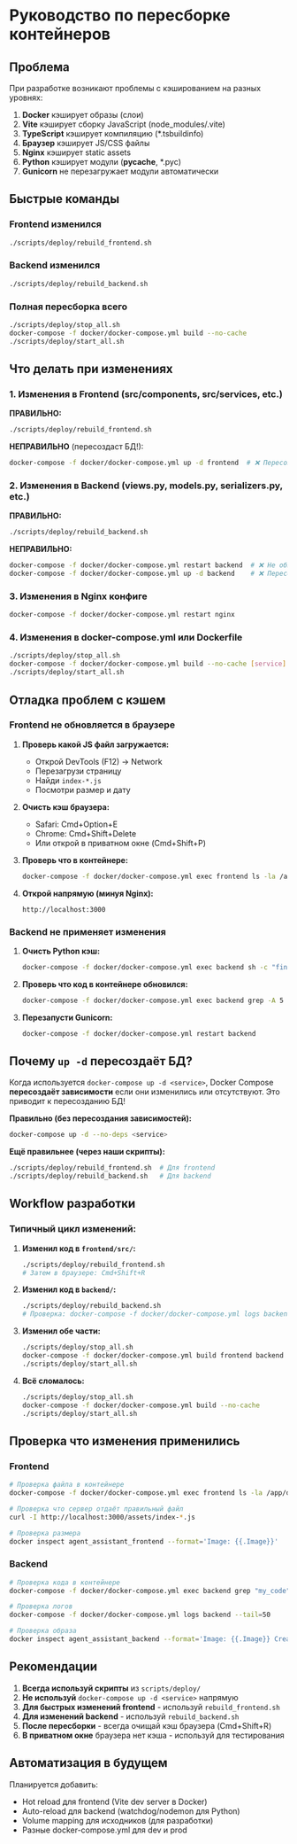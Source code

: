 # Руководство по пересборке контейнеров

## Проблема

При разработке возникают проблемы с кэшированием на разных уровнях:
1. **Docker** кэширует образы (слои)
2. **Vite** кэширует сборку JavaScript (node_modules/.vite)
3. **TypeScript** кэширует компиляцию (*.tsbuildinfo)
4. **Браузер** кэширует JS/CSS файлы
5. **Nginx** кэширует static assets
6. **Python** кэширует модули (__pycache__, *.pyc)
7. **Gunicorn** не перезагружает модули автоматически

## Быстрые команды

### Frontend изменился
```bash
./scripts/deploy/rebuild_frontend.sh
```

### Backend изменился
```bash
./scripts/deploy/rebuild_backend.sh
```

### Полная пересборка всего
```bash
./scripts/deploy/stop_all.sh
docker-compose -f docker/docker-compose.yml build --no-cache
./scripts/deploy/start_all.sh
```

## Что делать при изменениях

### 1. Изменения в Frontend (src/components, src/services, etc.)

**ПРАВИЛЬНО:**
```bash
./scripts/deploy/rebuild_frontend.sh
```

**НЕПРАВИЛЬНО** (пересоздаст БД!):
```bash
docker-compose -f docker/docker-compose.yml up -d frontend  # ❌ Пересоздаст зависимости!
```

### 2. Изменения в Backend (views.py, models.py, serializers.py, etc.)

**ПРАВИЛЬНО:**
```bash
./scripts/deploy/rebuild_backend.sh
```

**НЕПРАВИЛЬНО:**
```bash
docker-compose -f docker/docker-compose.yml restart backend  # ❌ Не обновит код!
docker-compose -f docker/docker-compose.yml up -d backend    # ❌ Пересоздаст БД!
```

### 3. Изменения в Nginx конфиге

```bash
docker-compose -f docker/docker-compose.yml restart nginx
```

### 4. Изменения в docker-compose.yml или Dockerfile

```bash
./scripts/deploy/stop_all.sh
docker-compose -f docker/docker-compose.yml build --no-cache [service]
./scripts/deploy/start_all.sh
```

## Отладка проблем с кэшем

### Frontend не обновляется в браузере

1. **Проверь какой JS файл загружается:**
   - Открой DevTools (F12) → Network
   - Перезагрузи страницу
   - Найди `index-*.js`
   - Посмотри размер и дату

2. **Очисть кэш браузера:**
   - Safari: Cmd+Option+E
   - Chrome: Cmd+Shift+Delete
   - Или открой в приватном окне (Cmd+Shift+P)

3. **Проверь что в контейнере:**
   ```bash
   docker-compose -f docker/docker-compose.yml exec frontend ls -la /app/dist/assets/
   ```

4. **Открой напрямую (минуя Nginx):**
   ```
   http://localhost:3000
   ```

### Backend не применяет изменения

1. **Очисть Python кэш:**
   ```bash
   docker-compose -f docker/docker-compose.yml exec backend sh -c "find /app -type d -name '__pycache__' -exec rm -rf {} + 2>/dev/null; find /app -name '*.pyc' -delete"
   ```

2. **Проверь что код в контейнере обновился:**
   ```bash
   docker-compose -f docker/docker-compose.yml exec backend grep -A 5 "def my_function" /app/myapp/views.py
   ```

3. **Перезапусти Gunicorn:**
   ```bash
   docker-compose -f docker/docker-compose.yml restart backend
   ```

## Почему `up -d` пересоздаёт БД?

Когда используется `docker-compose up -d <service>`, Docker Compose **пересоздаёт зависимости** если они изменились или отсутствуют. Это приводит к пересозданию БД!

**Правильно (без пересоздания зависимостей):**
```bash
docker-compose up -d --no-deps <service>
```

**Ещё правильнее (через наши скрипты):**
```bash
./scripts/deploy/rebuild_frontend.sh  # Для frontend
./scripts/deploy/rebuild_backend.sh   # Для backend
```

## Workflow разработки

### Типичный цикл изменений:

1. **Изменил код в `frontend/src/`:**
   ```bash
   ./scripts/deploy/rebuild_frontend.sh
   # Затем в браузере: Cmd+Shift+R
   ```

2. **Изменил код в `backend/`:**
   ```bash
   ./scripts/deploy/rebuild_backend.sh
   # Проверка: docker-compose -f docker/docker-compose.yml logs backend --tail=20
   ```

3. **Изменил обе части:**
   ```bash
   ./scripts/deploy/stop_all.sh
   docker-compose -f docker/docker-compose.yml build frontend backend
   ./scripts/deploy/start_all.sh
   ```

4. **Всё сломалось:**
   ```bash
   ./scripts/deploy/stop_all.sh
   docker-compose -f docker/docker-compose.yml build --no-cache
   ./scripts/deploy/start_all.sh
   ```

## Проверка что изменения применились

### Frontend
```bash
# Проверка файла в контейнере
docker-compose -f docker/docker-compose.yml exec frontend ls -la /app/dist/assets/

# Проверка что сервер отдаёт правильный файл
curl -I http://localhost:3000/assets/index-*.js

# Проверка размера
docker inspect agent_assistant_frontend --format='Image: {{.Image}}'
```

### Backend
```bash
# Проверка кода в контейнере
docker-compose -f docker/docker-compose.yml exec backend grep "my_code" /app/myapp/views.py

# Проверка логов
docker-compose -f docker/docker-compose.yml logs backend --tail=50

# Проверка образа
docker inspect agent_assistant_backend --format='Image: {{.Image}} Created: {{.Created}}'
```

## Рекомендации

1. **Всегда используй скрипты** из `scripts/deploy/`
2. **Не используй** `docker-compose up -d <service>` напрямую
3. **Для быстрых изменений frontend** - используй `rebuild_frontend.sh`
4. **Для изменений backend** - используй `rebuild_backend.sh`
5. **После пересборки** - всегда очищай кэш браузера (Cmd+Shift+R)
6. **В приватном окне** браузера нет кэша - используй для тестирования

## Автоматизация в будущем

Планируется добавить:
- Hot reload для frontend (Vite dev server в Docker)
- Auto-reload для backend (watchdog/nodemon для Python)
- Volume mapping для исходников (для разработки)
- Разные docker-compose.yml для dev и prod

